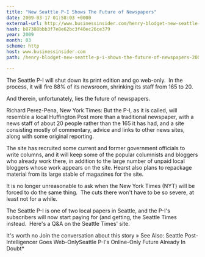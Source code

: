 ```yaml
---
title: "New Seattle P-I Shows The Future of Newspapers"
date: 2009-03-17 01:58:03 +0000
external-url: http://www.businessinsider.com/henry-blodget-new-seattle-p-i-shows-the-future-of-newspapers-2009-3
hash: b87388bbb3f7e8e62bc3f40ec26ce379
year: 2009
month: 03
scheme: http
host: www.businessinsider.com
path: /henry-blodget-new-seattle-p-i-shows-the-future-of-newspapers-2009-3

---
```




The Seattle P-I will shut down its print edition and go web-only.  In the process, it will fire 88% of its newsroom, shrinking its staff from 165 to 20. 

And therein, unfortunately, lies the future of newspapers.

Richard Perez-Pena, New York Times: But the P-I, as it is called, will resemble a local Huffington Post more than a traditional newspaper, with a news staff of about 20 people rather than the 165 it has had, and a site consisting mostly of commentary, advice and links to other news sites, along with some original reporting.

The site has recruited some current and former government officials to write columns, and it will keep some of the popular columnists and bloggers who already work there, in addition to the large number of unpaid local bloggers whose work appears on the site. Hearst also plans to repackage material from its large stable of magazines for the site.

It is no longer unreasonable to ask when the New York Times (NYT) will be forced to do the same thing.  The cuts there won't have to be so severe, at least not for a while. 

The Seattle P-I is one of two local papers in Seattle, and the P-I's subscribers will now start paying for (and getting, the Seattle Times instead.  Here's a Q&A on the Seattle Times' site.

It's worth no
Join the conversation about this story »
See Also:
Seattle Post-Intelligencer Goes Web-OnlySeattle P-I's Online-Only Future Already In Doubt*


       

